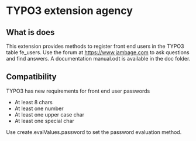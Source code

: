 # TYPO3 extension agency

## What is does

This extension provides methods to register front end users in the TYPO3 table fe_users.
Use the forum at https://www.jambage.com to ask questions and find answers.
A documentation manual.odt is available in the doc folder.



## Compatibility

TYPO3 has new requirements for front end user passwords

* At least 8 chars
* At least one number
* At least one upper case char
* At least one special char

Use create.evalValues.password to set the password evaluation method.
